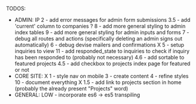 TODOS:
- ADMIN:
IP  2 - add error messages for admin form submissions
  3.5 - add 'current' column to companies ?
  8 - add more general styling to admin index tables
  9 - add more general styling for admin inputs and forms
  7 - debug all routes and actions (specifically deleting an admin signs out automatically)
  6 - debug devise mailers and confirmations
X 5 - setup inquiries to view
  11 - add responded_state to inquiries to check if inquiry has been responded to (probably not necessary)
  4.6 - add sortable to featured projects
  4.5 - add checkbox to projects index page for featured or not
- CORE SITE:
X 1 - style nav on mobile
  3 - create content
  4 - refine styles
  10 - document everything
X 1.5 - add link to projects section in home (probably the already present "Projects" word)
- GENERAL:
  LOW - incorporate es6 -> es5 transpiling
